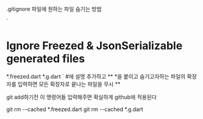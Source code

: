 .gitignore 파일에 원하는 파일 숨기는 방법

`

# Ignore Freezed & JsonSerializable generated files

*.freezed.dart
*.g.dart
`
#에 설명 추가하고
** *을 붙이고 숨기고자하는 파일의 확장자를 입력하면 모든 확장자로 끝나는 파일을 무시 **

git add하기전 이 명령어들 입력해주면 확실하게 github에 적용된다

git rm --cached *.freezed.dart
git rm --cached *.g.dart